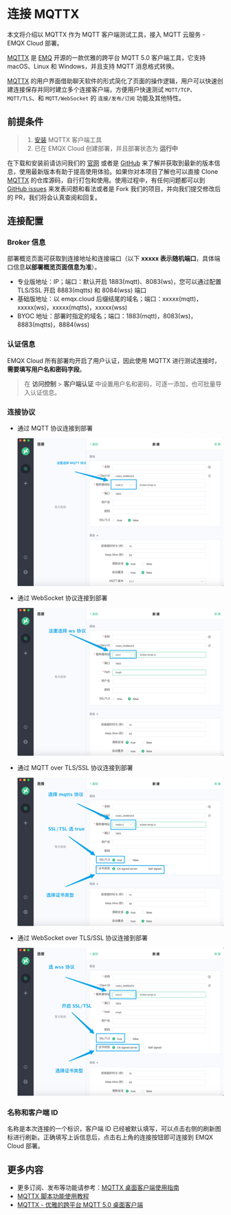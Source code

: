 # 连接 MQTTX

本文将介绍以 MQTTX 作为 MQTT 客户端测试工具，接入 MQTT 云服务 - EMQX Cloud 部署。

[MQTTX](https://mqttx.app/zh) 是 [EMQ](https://emqx.com/zh) 开源的一款优雅的跨平台 MQTT 5.0 客户端工具，它支持 macOS、Linux 和 Windows，并且支持 MQTT 消息格式转换。

[MQTTX](https://mqttx.app/zh) 的用户界面借助聊天软件的形式简化了页面的操作逻辑，用户可以快速创建连接保存并同时建立多个连接客户端，方便用户快速测试 `MQTT/TCP`、`MQTT/TLS`、和 `MQTT/WebSocket` 的 `连接/发布/订阅` 功能及其他特性。

## 前提条件

> 1. [安装](https://www.emqx.com/zh/downloads/MQTTX) MQTTX 客户端工具
> 2. 已在 EMQX Cloud 创建部署，并且部署状态为 **运行中**

在下载和安装前请访问我们的 [官网](https://mqttx.app/zh) 或者是 [GitHub](https://github.com/emqx/MQTTX) 来了解并获取到最新的版本信息，使用最新版本有助于提高使用体验。如果你对本项目了解也可以直接 Clone [MQTTX](https://github.com/emqx/MQTTX) 的仓库源码，自行打包和使用。使用过程中，有任何问题都可以到 [GitHub issues](https://github.com/emqx/MQTTX/issues) 来发表问题和看法或者是 Fork 我们的项目，并向我们提交修改后的 PR，我们将会认真查阅和回复。

## 连接配置

### Broker 信息

部署概览页面可获取到连接地址和连接端口（以下 **xxxxx 表示随机端口**，具体端口信息**以部署概览页面信息为准**）。

- 专业版地址：IP；端口：默认开启 1883(mqtt)、8083(ws)，您可以通过配置 TLS/SSL 开启 8883(mqtts) 和 8084(wss) 端口
- 基础版地址：以 emqx.cloud 后缀结尾的域名；端口：xxxxx(mqtt)，xxxxx(ws)，xxxxx(mqtts)，xxxxx(wss)
- BYOC 地址：部署时指定的域名；端口：1883(mqtt)，8083(ws)，8883(mqtts)，8884(wss)

### 认证信息

EMQX Cloud 所有部署均开启了用户认证，因此使用 MQTTX 进行测试连接时，**需要填写用户名和密码字段**。

> 在 **访问控制** > **客户端认证** 中设置用户名和密码，可逐一添加，也可批量导入认证信息。

### 连接协议

- 通过 MQTT 协议连接到部署

  ![MQTTX 使用 MQTT 协议](./_assets/mqttx_mqtt.png)

- 通过 WebSocket 协议连接到部署

  ![MQTTX 使用 WS 协议](./_assets/mqttx_ws.png)

- 通过 MQTT over TLS/SSL 协议连接到部署

  ![MQTTX 使用 MQTTS 协议](./_assets/mqttx_mqtts.png)

- 通过 WebSocket over TLS/SSL 协议连接到部署

  ![MQTTX 使用 WSS 协议](./_assets/mqttx_wss.png)

### 名称和客户端 ID

名称是本次连接的一个标识，客户端 ID 已经被默认填写，可以点击右侧的刷新图标进行刷新。正确填写上诉信息后，点击右上角的连接按钮即可连接到 EMQX Cloud 部署。

## 更多内容

- 更多订阅、发布等功能请参考：[MQTTX 桌面客户端使用指南](https://www.emqx.com/zh/blog/mqtt-x-guideline)
- [MQTTX 脚本功能使用教程](https://www.emqx.com/zh/blog/mqttx-script-function-tutorial)
- [MQTTX - 优雅的跨平台 MQTT 5.0 桌面客户端](https://www.emqx.com/zh/blog/mqtt-x-elegant-cross-platform-mqtt5.0-desktop-client)
